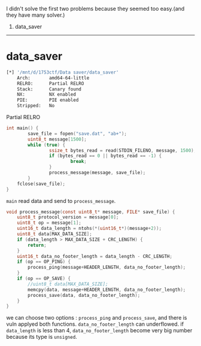 I didn't solve the first two problems because they seemed too easy.(and they have many solver.)

1. data_saver

---
# data_saver

```bash
[*] '/mnt/d/1753ctf/Data saver/data_saver'
    Arch:       amd64-64-little
    RELRO:      Partial RELRO
    Stack:      Canary found
    NX:         NX enabled
    PIE:        PIE enabled
    Stripped:   No
```

Partial RELRO

```C
int main() {
        save_file = fopen("save.dat", "ab+");
        uint8_t message[1500];
        while (true) {
                ssize_t bytes_read = read(STDIN_FILENO, message, 1500);
                if (bytes_read == 0 || bytes_read == -1) {
                        break;
                }
                process_message(message, save_file);
        }
	fclose(save_file);
}
```

`main` read data and send to `process_message`.

```C
void process_message(const uint8_t* message, FILE* save_file) {
	uint8_t protocol_version = message[0];
	uint8_t op = message[1];
	uint16_t data_length = ntohs(*(uint16_t*)(message+2));
	uint8_t data[MAX_DATA_SIZE];
	if (data_length > MAX_DATA_SIZE + CRC_LENGTH) {
		return;
	}
	uint16_t data_no_footer_length = data_length - CRC_LENGTH;
	if (op == OP_PING) {
		process_ping(message+HEADER_LENGTH, data_no_footer_length);
	}
	if (op == OP_SAVE) {
		//uint8_t data[MAX_DATA_SIZE];
		memcpy(data, message+HEADER_LENGTH, data_no_footer_length);
		process_save(data, data_no_footer_length);
	}
}
```

we can choose two options : `process_ping` and `process_save`, and there is vuln applyed both functions. `data_no_footer_length` can underflowed. if `data_length` is less than 4, `data_no_footer_length` become very big number because its type is `unsigned`.